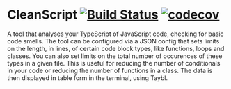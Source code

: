 # CleanScript [![Build Status](https://travis-ci.com/gabrielbarker/CleanScript.svg?branch=develop)](https://travis-ci.com/gabrielbarker/CleanScript) [![codecov](https://codecov.io/gh/gabrielbarker/CleanScript/branch/develop/graph/badge.svg)](https://codecov.io/gh/gabrielbarker/CleanScript)

A tool that analyses your TypeScript of JavaScript code, checking for basic code smells. The tool can be configured via a JSON config that sets limits on the length, in lines, of certain code block types, like functions, loops and classes. You can also set limits on the total number of occurences of these types in a given file. This is useful for reducing the number of conditionals in your code or reducing the number of functions in a class. The data is then displayed in table form in the terminal, using Taybl.
